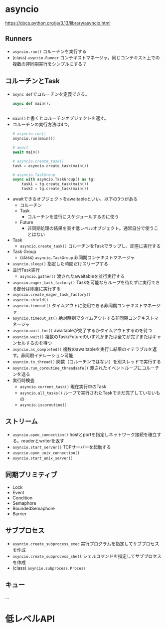# asyncio
https://docs.python.org/ja/3.13/library/asyncio.html

## Runners
- `asyncio.run()` コルーチンを実行する
- (class) `asyncio.Runner` コンテキストマネージャ。同じコンテキスト上での複数の非同期実行をシンプルにする？

## コルーチンとTask
- `async def`でコルーチンを定義できる。
    ```py
    async def main():
        ...
    ```
- `main()`と書くとコルーチンオブジェクトを返す。
- コルーチンの実行方法は4つ。
    ```py
    # asyncio.run()
    asyncio.run(main())

    # await
    await main()

    # asyncio.create_task()
    task = asyncio.create_task(main())

    # asyncio.TaskGroup
    async with asyncio.TaskGroup() as tg:
        task1 = tg.create_task(main())
        task2 = tg.create_task(main())
    ```
- awaitできるオブジェクトをawaitableといい、以下の3つがある
  - コルーチン
  - Task
    - コルーチンを並行にスケジュールするのに使う
  - Future
    - 非同期処理の結果を表す低レベルオブジェクト。通常自分で使うことはない
- Task
  - `asyncio.create_task()` コルーチンをTaskでラップし、即座に実行する
- Task Group
  - (class) `asyncio.TaskGroup` 非同期コンテキストマネージャ
- `asyncio.sleep()` 指定した時間だけスリープする
- 並行Task実行
  - `asyncio.gather()` 渡されたawaitableを並行実行する
- `asyncio.eager_task_factory()` Taskを可能ならループを待たずに実行できる部分は即座に実行する
- `asyncio.create_eager_task_factory()`
- `asyncio.shield()`
- `asyncio.timeout()` タイムアウトに使用できる非同期コンテキストマネージャ
- `asyncio.timeout_at()` 絶対時刻でタイムアウトする非同期コンテキストマネージャ
- `asyncio.wait_for()` awaitableが完了するかタイムアウトするのを待つ
- `asyncio.wait()` 複数のTask/Futureのいずれかまたは全てが完了またはキャンセルするのを待つ
- `asyncio.as_completed()` 複数のawaitableを実行し結果のイテラブルを返す。非同期イテレーション可能
- `asyncio.to_thread()` 関数（コルーチンではない）を別スレッドで実行する
- `asyncio.run_coroutine_threadsafe()` 渡されたイベントループにコルーチンを送る
- 実行時検査
  - `asyncio.current_task()` 現在実行中のTask
  - `asyncio.all_tasks()` ループで実行されたTaskでまだ完了していないもの
  - `asyncio.iscoroutine()`

## ストリーム
- `asyncio.open_connection()` hostとportを指定しネットワーク接続を確立する。readerとwriterを返す
- `asyncio.start_server()` TCPサーバーを起動する
- `asyncio.open_unix_connection()`
- `asyncio.start_unix_server()`

## 同期プリミティブ
- Lock
- Event
- Condition
- Semaphore
- BoundedSemaphore
- Barrier

## サブプロセス
- `asyncio.create_subprocess_exec` 実行プログラムを指定してサブプロセスを作成
- `asyncio.create_subprocess_shell` シェルコマンドを指定してサブプロセスを作成
- (class) `asyncio.subprocess.Process`

## キュー
...

# 低レベルAPI
## 

